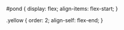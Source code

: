 #pond {
    display: flex;
    align-items: flex-start;
}

.yellow {
    order: 2;
    align-self: flex-end;
}